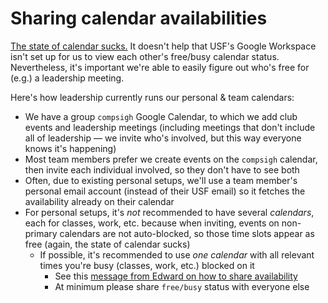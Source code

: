 # Sharing calendar availabilities

[The state of calendar sucks.](https://x.com/edwardshturman/status/1753209505876455569) It doesn't help that USF's Google Workspace isn't set up for us to view each other's free/busy calendar status. Nevertheless, it's important we're able to easily figure out who's free for (e.g.) a leadership meeting.

Here's how leadership currently runs our personal & team calendars:

- We have a group `compsigh` Google Calendar, to which we add club events and leadership meetings (including meetings that don't include all of leadership — we invite who's involved, but this way everyone knows it's happening)
- Most team members prefer we create events on the `compsigh` calendar, then invite each individual involved, so they don't have to see both
- Often, due to existing personal setups, we'll use a team member's personal email account (instead of their USF email) so it fetches the availability already on their calendar
- For personal setups, it's _not_ recommended to have several _calendars_, each for classes, work, etc. because when inviting, events on non-primary calendars are not auto-blocked, so those time slots appear as free (again, the state of calendar sucks)
  - If possible, it's recommended to use _one calendar_ with all relevant times you're busy (classes, work, etc.) blocked on it
    - See this [message from Edward on how to share availability](https://discord.com/channels/849685154543960085/1088341310819283056/1327495467428220958)
    - At minimum please share `free/busy` status with everyone else
